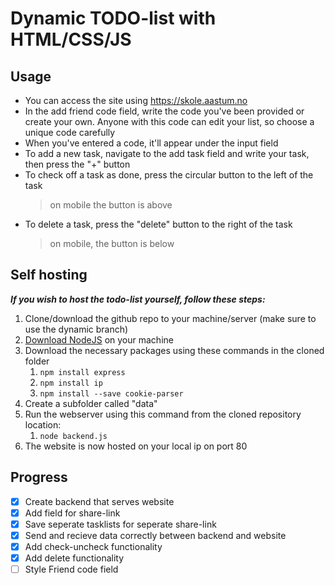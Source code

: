 # Dynamic TODO-list with HTML/CSS/JS

## Usage
- You can access the site using https://skole.aastum.no
- In the add friend code field, write the code you've been provided or create your own. Anyone with this code can edit your list, so choose a unique code carefully
- When you've entered a code, it'll appear under the input field
- To add a new task, navigate to the add task field and write your task, then press the "+" button
- To check off a task as done, press the circular button to the left of the task
  > on mobile the button is above
- To delete a task, press the "delete" button to the right of the task
  > on mobile, the button is below

## Self hosting
***If you wish to host the todo-list yourself, follow these steps:***
1. Clone/download the github repo to your machine/server (make sure to use the dynamic branch)
2. [Download NodeJS](https://nodejs.org/en/download) on your machine
3. Download the necessary packages using these commands in the cloned folder
    1. ```npm install express```
    2. ```npm install ip```
    3. ```npm install --save cookie-parser```
4. Create a subfolder called "data"
5. Run the webserver using this command from the cloned repository location:
    1. ```node backend.js```
6. The website is now hosted on your local ip on port 80

## Progress

- [x] Create backend that serves website
- [x] Add field for share-link
- [x] Save seperate tasklists for seperate share-link
- [x] Send and recieve data correctly between backend and website
- [x] Add check-uncheck functionality
- [x] Add delete functionality
- [ ] Style Friend code field
